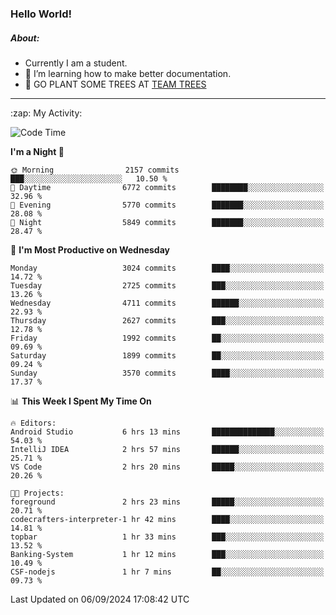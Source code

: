 ### Hello World!

##### About:
- Currently I am a student.
- 🌱 I’m learning how to make better documentation.
- 🌱 GO PLANT SOME TREES AT [TEAM TREES](https://teamtrees.org/)

---
  <summary>:zap: My Activity:</summary>
  
<!--START_SECTION:waka-->
![Code Time](http://img.shields.io/badge/Code%20Time-1%2C440%20hrs%2042%20mins-blue)

**I'm a Night 🦉** 

```text
🌞 Morning                2157 commits        ███░░░░░░░░░░░░░░░░░░░░░░   10.50 % 
🌆 Daytime                6772 commits        ████████░░░░░░░░░░░░░░░░░   32.96 % 
🌃 Evening                5770 commits        ███████░░░░░░░░░░░░░░░░░░   28.08 % 
🌙 Night                  5849 commits        ███████░░░░░░░░░░░░░░░░░░   28.47 % 
```
📅 **I'm Most Productive on Wednesday** 

```text
Monday                   3024 commits        ████░░░░░░░░░░░░░░░░░░░░░   14.72 % 
Tuesday                  2725 commits        ███░░░░░░░░░░░░░░░░░░░░░░   13.26 % 
Wednesday                4711 commits        ██████░░░░░░░░░░░░░░░░░░░   22.93 % 
Thursday                 2627 commits        ███░░░░░░░░░░░░░░░░░░░░░░   12.78 % 
Friday                   1992 commits        ██░░░░░░░░░░░░░░░░░░░░░░░   09.69 % 
Saturday                 1899 commits        ██░░░░░░░░░░░░░░░░░░░░░░░   09.24 % 
Sunday                   3570 commits        ████░░░░░░░░░░░░░░░░░░░░░   17.37 % 
```


📊 **This Week I Spent My Time On** 

```text
🔥 Editors: 
Android Studio           6 hrs 13 mins       ██████████████░░░░░░░░░░░   54.03 % 
IntelliJ IDEA            2 hrs 57 mins       ██████░░░░░░░░░░░░░░░░░░░   25.71 % 
VS Code                  2 hrs 20 mins       █████░░░░░░░░░░░░░░░░░░░░   20.26 % 

🐱‍💻 Projects: 
foreground               2 hrs 23 mins       █████░░░░░░░░░░░░░░░░░░░░   20.71 % 
codecrafters-interpreter-1 hr 42 mins        ████░░░░░░░░░░░░░░░░░░░░░   14.81 % 
topbar                   1 hr 33 mins        ███░░░░░░░░░░░░░░░░░░░░░░   13.52 % 
Banking-System           1 hr 12 mins        ███░░░░░░░░░░░░░░░░░░░░░░   10.49 % 
CSF-nodejs               1 hr 7 mins         ██░░░░░░░░░░░░░░░░░░░░░░░   09.73 % 
```


 Last Updated on 06/09/2024 17:08:42 UTC
<!--END_SECTION:waka-->
